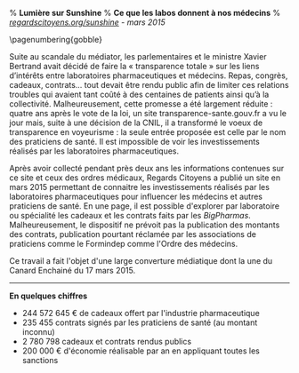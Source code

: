 % **Lumière sur Sunshine**
% **Ce que les labos donnent à nos médecins**
% *[regardscitoyens.org/sunshine](https://www.regardscitoyens.org/sunshine/) - mars 2015*

\pagenumbering{gobble}
 
Suite au scandale du médiator, les parlementaires et le ministre Xavier Bertrand avait décidé de faire la « transparence totale » sur les liens d’intérêts entre laboratoires pharmaceutiques et médecins. Repas, congrès, cadeaux, contrats… tout devait être rendu public afin de limiter ces relations troubles qui avaient tant coûté à des centaines de patients ainsi qu’à la collectivité. Malheureusement, cette promesse a été largement réduite : quatre ans après le vote de la loi, un site transparence-sante.gouv.fr a vu le jour mais, suite à une décision de la CNIL, il a transformé le voeux de transparence en voyeurisme : la seule entrée proposée est celle par le nom des praticiens de santé. Il est impossible de voir les investissements réalisés par les laboratoires pharmaceutiques.
 

Après avoir collecté pendant près deux ans les informations contenues sur ce site et ceux des ordres médicaux, Regards Citoyens a publié un site en mars 2015 permettant de connaitre les investissements réalisés par les laboratoires pharmaceutiques pour influencer les médecins et autres praticiens de santé. En une page, il est possible d'explorer par laboratoire ou spécialité les cadeaux et  les contrats faits par les *BigPharmas*. Malheureusement, le dispositif ne prévoit pas la publication des montants des contrats, publication pourtant réclamée par les associations de praticiens comme le Formindep comme l'Ordre des médecins.

Ce travail a fait l'objet d'une large converture médiatique dont la une du Canard Enchainé du 17 mars 2015.

*****
 
**En quelques chiffres**
 
- 244 572 645 € de cadeaux offert par l'industrie pharmaceutique
- 235 455 contrats signés par les praticiens de santé (au montant inconnu)
- 2 780 798 cadeaux et contrats rendus publics
- 200 000 € d'économie réalisable par an en appliquant toutes les sanctions

